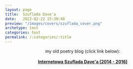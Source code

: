 ```yaml
---
layout: page
title:  Szuflada Dave'a
date:   2022-02-22 15:39:40
preview: "/images/covers/szuflada_cover.png"
archetype: text
categories: text
permalink: /:categories/:title
---
```


<center>
my old poetry blog (click link below):
<br/>
<br/>
<a href="https://szuflada-davea.blogspot.com/"><b>Internetowa Szuflada Dave'a (2014 - 2016)</b></a>
</center>
<p>&nbsp;</p>


